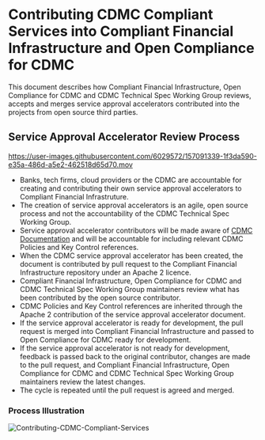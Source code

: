 # Contributing CDMC Compliant Services into Compliant Financial Infrastructure and Open Compliance for CDMC

This document describes how Compliant Financial Infrastructure, Open Compliance for CDMC and CDMC Technical Spec Working Group reviews, accepts and merges service approval accelerators contributed into the projects from open source third parties.

## Service Approval Accelerator Review Process

https://user-images.githubusercontent.com/6029572/157091339-1f3da590-e35a-486d-a5e2-462518d65d70.mov

- Banks, tech firms, cloud providers or the CDMC are accountable for creating and contributing their own service approval accelerators to Compliant Financial Infrastruture.
- The creation of service approval accelerators is an agile, open source process and not the accountability of the CDMC Technical Spec Working Group.
- Service approval accelerator contributors will be made aware of [CDMC Documentation](https://github.com/finos/compliant-financial-infrastructure/discussions/174#discussion-3715503) and will be accountable for including relevant CDMC Policies and Key Control references.
- When the CDMC service approval accelerator has been created, the document is contributed by pull request to the Compliant Financial Infrastructure repository under an Apache 2 licence.
- Compliant Financial Infrastructure, Open Compliance for CDMC and CDMC Technical Spec Working Group maintainers review what has been contributed by the open source contributor.
- CDMC Policies and Key Control references are inherited through the Apache 2 contribution of the service approval accelerator document.
- If the service approval accelerator is ready for development, the pull request is merged into Compliant Financial Infrastructure and passed to Open Compliance for CDMC ready for development.
- If the service approval accelerator is not ready for development, feedback is passed back to the original contributor, changes are made to the pull request, and Compliant Financial Infrastructure, Open Compliance for CDMC and CDMC Technical Spec Working Group maintainers review the latest changes.
- The cycle is repeated until the pull request is agreed and merged.

### Process Illustration

![Contributing-CDMC-Compliant-Services](https://user-images.githubusercontent.com/6029572/157042229-8f002572-b9d8-45a7-bd73-b0db73b35f1d.png)
